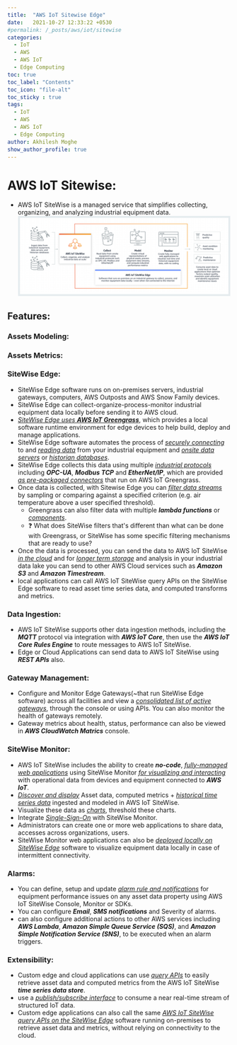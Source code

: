 ```yaml
---
title:  "AWS IoT Sitewise Edge"
date:   2021-10-27 12:33:22 +0530
#permalink: /_posts/aws/iot/sitewise
categories:
  - IoT
  - AWS
  - AWS IoT
  - Edge Computing
toc: true
toc_label: "Contents"
toc_icon: "file-alt"
toc_sticky : true
tags:
  - IoT
  - AWS
  - AWS IoT
  - Edge Computing
author: Akhilesh Moghe
show_author_profile: true
---
```



# AWS IoT Sitewise:
- AWS IoT SiteWise is a managed service that simplifies collecting, organizing, and analyzing industrial equipment data.
![AWS IoT Sitewise Overview](/assets/images/aws/aws-iot-sitewise-edge.png)

## Features:
### Assets Modeling:

### Assets Metrics:

### SiteWise Edge:
- SiteWise Edge software runs on on-premises servers, industrial gateways, computers, AWS Outposts and AWS Snow Family devices.
- SiteWise Edge can collect-organize-process-monitor industrial equipment data locally before sending it to AWS cloud.
- *<u>SiteWise Edge uses </u>*__*<u>AWS IoT Greengrass</u>*__, which provides a local software runtime environment for edge devices to help build, deploy and manage applications.
- SiteWise Edge software automates the process of *<u>securely connecting</u>* to and *<u>reading data</u>* from your industrial equipment and *<u>onsite data servers</u>* or *<u>historian databases</u>*.
- SiteWise Edge collects this data using multiple *<u>industrial protocols</u>* including __*OPC-UA*__, __*Modbus TCP*__ and __*EtherNet/IP*__, which are provided *<u>as pre-packaged connectors</u>* that run on AWS IoT Greengrass.
- Once data is collected, with Sitewise Edge you can *<u>filter data streams</u>* by sampling or comparing against a specified criterion (e.g. air temperature above a user specified threshold).
  - Greengrass can also filter data with multiple __*lambda functions*__ or *<u>components</u>*.
  - :question: What does SiteWise filters that's different than what can be done with Greengrass, or SiteWise has some specific filtering mechanisms that are ready to use?
- Once the data is processed, you can send the data to AWS IoT SiteWise *<u>in the cloud</u>* and for *<u>longer term storage</u>* and analysis in your industrial data lake you can send to other AWS Cloud services such as __*Amazon S3*__ and __*Amazon Timestream*__.
- local applications can call AWS IoT SiteWise query APIs on the SiteWise Edge software to read asset time series data, and computed transforms and metrics.

### Data Ingestion:
- AWS IoT SiteWise supports other data ingestion methods, including the __*MQTT*__ protocol via integration with __*AWS IoT Core*__, then use the __*AWS IoT Core Rules Engine*__ to route messages to AWS IoT SiteWise.
- Edge or Cloud Applications can send data to AWS IoT SiteWise using __*REST APIs*__ also.

### Gateway Management:
- Configure and Monitor Edge Gateways(~that run SiteWise Edge software) across all facilities and view a *<u>consolidated list of active gateways</u>*, through the console or using APIs. You can also monitor the health of gateways remotely.
- Gateway metrics about health, status, performance can also be viewed in __*AWS CloudWatch Matrics*__ console.

### SiteWise Monitor:
- AWS IoT SiteWise includes the ability to create __*no-code*__, *<u>fully-managed web applications</u>* using SiteWise Monitor *<u>for visualizing and interacting</u>* with operational data from devices and equipment connected to __*AWS IoT*__.
- *<u>Discover and display</u>* Asset data, computed metrics + *<u>historical time series data</u>* ingested and modeled in AWS IoT SiteWise.
- Visualize these data as *<u>charts</u>*, threshold these charts.
- Integrate *<u>Single-Sign-On</u>* with SiteWise Monitor.
- Administrators can create one or more web applications to share data, accesses across organizations, users.
- SiteWise Monitor web applications can also be *<u>deployed locally on SiteWise Edge</u>* software to visualize equipment data locally in case of intermittent connectivity.

### Alarms:
- You can define, setup and update *<u>alarm rule and notifications</u>* for equipment performance issues on any asset data property using AWS IoT SiteWise Console, Monitor or SDKs.
- You can configure __*Email*__, __*SMS notifications*__ and Severity of alarms.
- can also configure additional actions to other AWS services including __*AWS Lambda*__, __*Amazon Simple Queue Service (SQS)*__, and __*Amazon Simple Notification Service (SNS)*__, to be executed when an alarm triggers.

### Extensibility:
- Custom edge and cloud applications can use *<u>query APIs</u>* to easily retrieve asset data and computed metrics from the AWS IoT SiteWise __*time series data store*__.
- use a *<u>publish/subscribe interface</u>* to consume a near real-time stream of structured IoT data.
- Custom edge applications can also call the same *<u>AWS IoT SiteWise query APIs on the SiteWise Edge</u>* software running on-premises to retrieve asset data and metrics, without relying on connectivity to the cloud.


